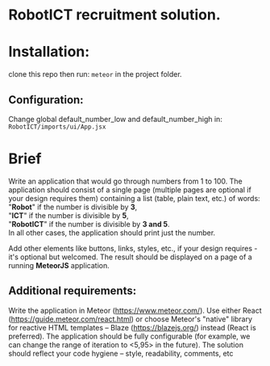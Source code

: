 # RobotICT recruitment solution.

  
  
# Installation:
clone this repo then run:
`meteor` in the project folder.
## Configuration:
Change global default_number_low and default_number_high in:
`RobotICT/imports/ui/App.jsx`

# Brief
Write an application that would go through numbers from 1 to 100. The application should consist of a single page (multiple pages are optional if your design requires them) containing a list (table, plain text, etc.) of words:  
"**Robot**" if the number is divisible by **3**,  
"**ICT**" if the number is divisible by **5**,  
"**RobotICT**" if the number is divisible by **3 and 5**.  
In all other cases, the application should print just the number.  

Add other elements like buttons, links, styles, etc., if your design requires - it's optional but welcomed. The result should be displayed on a page of a running **MeteorJS** application. 

## Additional requirements:  
Write the application in Meteor (https://www.meteor.com/). 
Use either React (https://guide.meteor.com/react.html) or choose Meteor's "native" library for reactive HTML templates – Blaze (https://blazejs.org/) instead (React is preferred).
 The application should be fully configurable (for example, we can change the range of iteration to <5,95> in the future). 
 The solution should reflect your code hygiene – style, readability, comments, etc